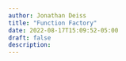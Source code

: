 ```yaml
---
author: Jonathan Deiss
title: "Function Factory"
date: 2022-08-17T15:09:52-05:00
draft: false
description:
---
```


